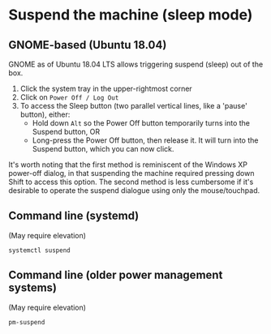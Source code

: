 # Suspend the machine (sleep mode)

## GNOME-based (Ubuntu 18.04)

GNOME as of Ubuntu 18.04 LTS allows triggering suspend (sleep) out of the box.

1. Click the system tray in the upper-rightmost corner
2. Click on `Power Off / Log Out`
3. To access the Sleep button (two parallel vertical lines, like a 'pause' button), either:
   - Hold down `Alt` so the Power Off button temporarily turns into the Suspend button, OR
   - Long-press the Power Off button, then release it. It will turn into the Suspend button, which you can now click.

It's worth noting that the first method is reminiscent of the Windows XP power-off dialog, in that suspending the machine required pressing down Shift to access this option.
The second method is less cumbersome if it's desirable to operate the suspend dialogue using only the mouse/touchpad.

## Command line (systemd)
(May require elevation)
```shell
systemctl suspend
```

## Command line (older power management systems)
(May require elevation)
```shell
pm-suspend
```

